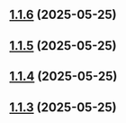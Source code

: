 ## [1.1.6](https://github.com/diverger/gh-action-clean-workflow/compare/v1.1.5...v1.1.6) (2025-05-25)



## [1.1.5](https://github.com/diverger/gh-action-clean-workflow/compare/v1.1.4...v1.1.5) (2025-05-25)



## [1.1.4](https://github.com/diverger/gh-action-clean-workflow/compare/v1.1.3...v1.1.4) (2025-05-25)



## [1.1.3](https://github.com/diverger/gh-action-clean-workflow/compare/v1.1.2...v1.1.3) (2025-05-25)



